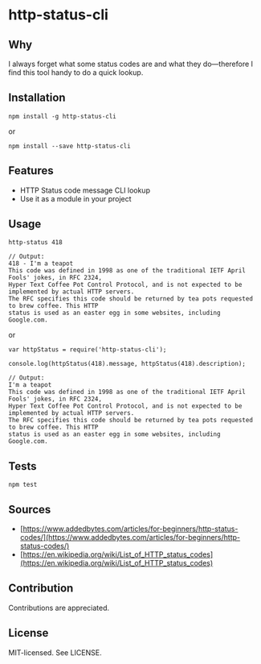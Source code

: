 http-status-cli
======

Why
------
I always forget what some status codes are and what they do—therefore I find this tool handy to do a quick lookup.

Installation
------
```
npm install -g http-status-cli
```

or

```
npm install --save http-status-cli
```

Features
------
* HTTP Status code message CLI lookup
* Use it as a module in your project

Usage
------
```
http-status 418

// Output:
418 - I'm a teapot
This code was defined in 1998 as one of the traditional IETF April Fools' jokes, in RFC 2324, 
Hyper Text Coffee Pot Control Protocol, and is not expected to be implemented by actual HTTP servers. 
The RFC specifies this code should be returned by tea pots requested to brew coffee. This HTTP 
status is used as an easter egg in some websites, including Google.com.
```

or

```
var httpStatus = require('http-status-cli');

console.log(httpStatus(418).message, httpStatus(418).description);

// Output:
I'm a teapot
This code was defined in 1998 as one of the traditional IETF April Fools' jokes, in RFC 2324, 
Hyper Text Coffee Pot Control Protocol, and is not expected to be implemented by actual HTTP servers. 
The RFC specifies this code should be returned by tea pots requested to brew coffee. This HTTP 
status is used as an easter egg in some websites, including Google.com.
```

Tests
------
```
npm test
```

Sources
------
* [https://www.addedbytes.com/articles/for-beginners/http-status-codes/](https://www.addedbytes.com/articles/for-beginners/http-status-codes/)
* [https://en.wikipedia.org/wiki/List_of_HTTP_status_codes](https://en.wikipedia.org/wiki/List_of_HTTP_status_codes)

Contribution
------
Contributions are appreciated.

License
------
MIT-licensed. See LICENSE.
